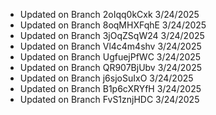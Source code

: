 
- Updated on Branch 2oIqq0kCxk 
3/24/2025
- Updated on Branch 8oqMHXFqhE 
3/24/2025
- Updated on Branch 3jOqZSqW24 
3/24/2025
- Updated on Branch Vl4c4m4shv 
3/24/2025
- Updated on Branch UgfuejPfWC 
3/24/2025
- Updated on Branch QR907BjUbv 
3/24/2025
- Updated on Branch j6sjoSuIxO 
3/24/2025
- Updated on Branch B1p6cXRYfH 
3/24/2025
- Updated on Branch FvS1znjHDC 
3/24/2025